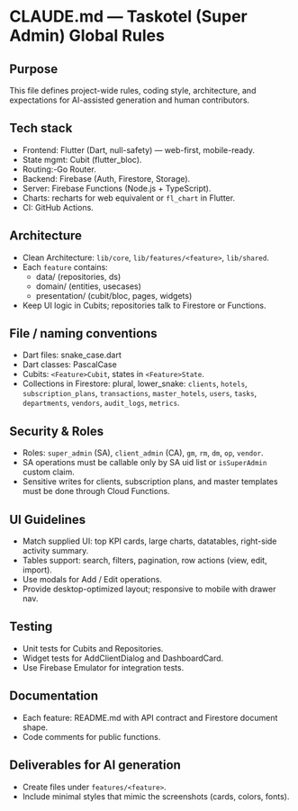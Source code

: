 # CLAUDE.md — Taskotel (Super Admin) Global Rules

## Purpose
This file defines project-wide rules, coding style, architecture, and expectations for AI-assisted generation and human contributors.

## Tech stack
- Frontend: Flutter (Dart, null-safety) — web-first, mobile-ready.
- State mgmt: Cubit (flutter_bloc).
- Routing:-Go Router.
- Backend: Firebase (Auth, Firestore, Storage).
- Server: Firebase Functions (Node.js + TypeScript).
- Charts: recharts for web equivalent or `fl_chart` in Flutter.
- CI: GitHub Actions.

## Architecture
- Clean Architecture: `lib/core`, `lib/features/<feature>`, `lib/shared`.
- Each `feature` contains:
  - data/ (repositories, ds)
  - domain/ (entities, usecases)
  - presentation/ (cubit/bloc, pages, widgets)
- Keep UI logic in Cubits; repositories talk to Firestore or Functions.

## File / naming conventions
- Dart files: snake_case.dart
- Dart classes: PascalCase
- Cubits: `<Feature>Cubit`, states in `<Feature>State`.
- Collections in Firestore: plural, lower_snake: `clients`, `hotels`, `subscription_plans`, `transactions`, `master_hotels`, `users`, `tasks`, `departments`, `vendors`, `audit_logs`, `metrics`.

## Security & Roles
- Roles: `super_admin` (SA), `client_admin` (CA), `gm`, `rm`, `dm`, `op`, `vendor`.
- SA operations must be callable only by SA uid list or `isSuperAdmin` custom claim.
- Sensitive writes for clients, subscription plans, and master templates must be done through Cloud Functions.

## UI Guidelines
- Match supplied UI: top KPI cards, large charts, datatables, right-side activity summary.
- Tables support: search, filters, pagination, row actions (view, edit, import).
- Use modals for Add / Edit operations.
- Provide desktop-optimized layout; responsive to mobile with drawer nav.

## Testing
- Unit tests for Cubits and Repositories.
- Widget tests for AddClientDialog and DashboardCard.
- Use Firebase Emulator for integration tests.

## Documentation
- Each feature: README.md with API contract and Firestore document shape.
- Code comments for public functions.

## Deliverables for AI generation
- Create files under `features/<feature>`.
- Include minimal styles that mimic the screenshots (cards, colors, fonts).
